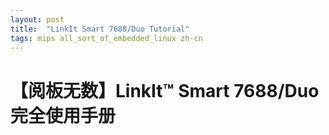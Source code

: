 ```yaml
---
layout: post
title:  "LinkIt Smart 7688/Duo Tutorial"
tags: mips all_sort_of_embedded_linux zh-cn
---
```


# 【阅板无数】LinkIt™ Smart 7688/Duo 完全使用手册
